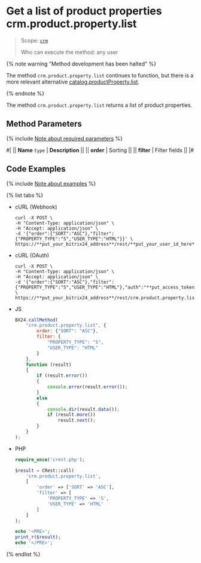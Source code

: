 # Get a list of product properties crm.product.property.list

> Scope: [`crm`](../../../scopes/permissions.md)
>
> Who can execute the method: any user

{% note warning "Method development has been halted" %}

The method `crm.product.property.list` continues to function, but there is a more relevant alternative [catalog.productProperty.list](../../../catalog/product-property/catalog-product-property-list.md).

{% endnote %}

The method `crm.product.property.list` returns a list of product properties.

## Method Parameters

{% include [Note about required parameters](../../../../_includes/required.md) %}

#|
|| **Name**
`type` | **Description** ||
|| **order** | Sorting ||
|| **filter** | Filter fields ||
|#

## Code Examples

{% include [Note about examples](../../../../_includes/examples.md) %}

{% list tabs %}

- cURL (Webhook)

    ```http
    curl -X POST \
    -H "Content-Type: application/json" \
    -H "Accept: application/json" \
    -d '{"order":{"SORT":"ASC"},"filter":{"PROPERTY_TYPE":"S","USER_TYPE":"HTML"}}' \
    https://**put_your_bitrix24_address**/rest/**put_your_user_id_here**/**put_your_webhook_here**/crm.product.property.list
    ```

- cURL (OAuth)

    ```http
    curl -X POST \
    -H "Content-Type: application/json" \
    -H "Accept: application/json" \
    -d '{"order":{"SORT":"ASC"},"filter":{"PROPERTY_TYPE":"S","USER_TYPE":"HTML"},"auth":"**put_access_token_here**"}' \
    https://**put_your_bitrix24_address**/rest/crm.product.property.list
    ```

- JS

    ```js
    BX24.callMethod(
        "crm.product.property.list", {
            order: {"SORT": "ASC"},
            filter: {
                "PROPERTY_TYPE": "S",
                "USER_TYPE": "HTML"
            }
        },
        function (result)
        {
            if (result.error())
            {
                console.error(result.error());
            }
            else
            {
                console.dir(result.data());
                if (result.more())
                    result.next();
            }
        }
    );
    ```

- PHP

    ```php
    require_once('crest.php');

    $result = CRest::call(
        'crm.product.property.list',
        [
            'order' => ['SORT' => 'ASC'],
            'filter' => [
                'PROPERTY_TYPE' => 'S',
                'USER_TYPE' => 'HTML'
            ]
        ]
    );

    echo '<PRE>';
    print_r($result);
    echo '</PRE>';
    ```

{% endlist %}